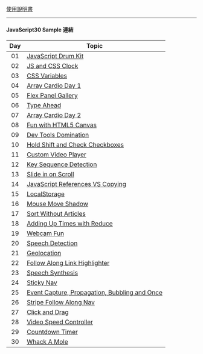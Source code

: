 
[使用說明書](https://rabbit-church.notion.site/JS30-README-ee1cc150ece5490ab6b6edc3cf47bdaa)

---

#### **JavaScript30 Sample 連結**

| Day | Topic                                                                                                  |
| :-: | ------------------------------------------------------------------------------------------------------ |
| 01  | [JavaScript Drum Kit](https://rabbittee.github.io/JavaScript30/day01/sample)                           |
| 02  | [JS and CSS Clock](https://rabbittee.github.io/JavaScript30/day02/sample)                              |
| 03  | [CSS Variables](https://rabbittee.github.io/JavaScript30/day03/sample)                                 |
| 04  | [Array Cardio Day 1](https://rabbittee.github.io/JavaScript30/day04/sample)                            |
| 05  | [Flex Panel Gallery](https://rabbittee.github.io/JavaScript30/day05/sample)                            |
| 06  | [Type Ahead](https://rabbittee.github.io/JavaScript30/day06/sample)                                    |
| 07  | [Array Cardio Day 2](https://rabbittee.github.io/JavaScript30/day07/sample)                            |
| 08  | [Fun with HTML5 Canvas](https://rabbittee.github.io/JavaScript30/day08/sample)                         |
| 09  | [Dev Tools Domination](https://rabbittee.github.io/JavaScript30/day09/sample)                          |
| 10  | [Hold Shift and Check Checkboxes](https://rabbittee.github.io/JavaScript30/day10/sample)               |
| 11  | [Custom Video Player](https://rabbittee.github.io/JavaScript30/day11/sample)                           |
| 12  | [Key Sequence Detection](https://rabbittee.github.io/JavaScript30/day12/sample)                        |
| 13  | [Slide in on Scroll](https://rabbittee.github.io/JavaScript30/day13/sample)                            |
| 14  | [JavaScript References VS Copying](https://rabbittee.github.io/JavaScript30/day14/sample)              |
| 15  | [LocalStorage](https://rabbittee.github.io/JavaScript30/day15/sample)                                  |
| 16  | [Mouse Move Shadow](https://rabbittee.github.io/JavaScript30/day16/sample)                             |
| 17  | [Sort Without Articles](https://rabbittee.github.io/JavaScript30/day17/sample)                         |
| 18  | [Adding Up Times with Reduce](https://rabbittee.github.io/JavaScript30/day18/sample)                   |
| 19  | [Webcam Fun](https://rabbittee.github.io/JavaScript30/day19/sample)                                    |
| 20  | [Speech Detection](https://rabbittee.github.io/JavaScript30/day20/sample)                              |
| 21  | [Geolocation](https://rabbittee.github.io/JavaScript30/day21/sample)                                   |
| 22  | [Follow Along Link Highlighter](https://rabbittee.github.io/JavaScript30/day22/sample)                 |
| 23  | [Speech Synthesis](https://rabbittee.github.io/JavaScript30/day23/sample)                              |
| 24  | [Sticky Nav](https://rabbittee.github.io/JavaScript30/day24/sample)                                    |
| 25  | [Event Capture, Propagation, Bubbling and Once](https://rabbittee.github.io/JavaScript30/day25/sample) |
| 26  | [Stripe Follow Along Nav](https://rabbittee.github.io/JavaScript30/day26/sample)                       |
| 27  | [Click and Drag](https://rabbittee.github.io/JavaScript30/day27/sample)                                |
| 28  | [Video Speed Controller](https://rabbittee.github.io/JavaScript30/day28/sample)                        |
| 29  | [Countdown Timer](https://rabbittee.github.io/JavaScript30/day29/sample)                               |
| 30  | [Whack A Mole](https://rabbittee.github.io/JavaScript30/day30/sample)   
